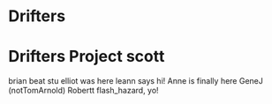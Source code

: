 # Drifters
Drifters Project
scott
=======
brian beat stu
elliot was here
leann says hi!
Anne is finally here
GeneJ (notTomArnold)
Robertt flash_hazard, yo!
